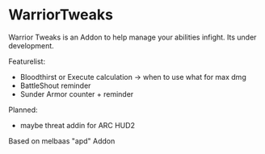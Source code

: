 # WarriorTweaks

Warrior Tweaks is an Addon to help manage your abilities infight. Its under development.

Featurelist:
- Bloodthirst or Execute calculation -> when to use what for max dmg
- BattleShout reminder
- Sunder Armor counter + reminder

Planned:

- maybe threat addin for ARC HUD2

Based on melbaas "apd" Addon
